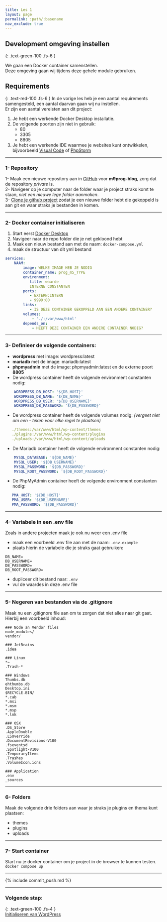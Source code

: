 ```yaml
---
title: Les 1
layout: page
permalink: :path/:basename
nav_exclude: true
---
```


## Development omgeving instellen
{: .text-green-100 .fs-6 }

We gaan een Docker container samenstellen.  
Deze omgeving gaan wij tijdens deze gehele module gebruiken.

## Requirements
{: .text-red-100 .fs-6 }
In de vorige les heb je een aantal requirements samengesteld, een aantal daarvan gaan wij nu instellen.  
Er zijn een aantal vereisten aan dit project:
1. Je hebt een werkende Docker Desktop installatie.
2. De volgende poorten zijn niet in gebruik:
   - 80
   - 3305
   - 8805
3. Je hebt een werkende IDE waarmee je websites kunt ontwikkelen, bijvoorbeeld [Visual Code](https://code.visualstudio.com/download) of [PhpStorm](https://www.jetbrains.com/phpstorm/download/)

---
### 1- Repository
1- Maak een nieuwe repository aan in [GitHub](http://github.com/) voor **m9prog-blog**, zorg dat de repository _private_ is.  
2- Navigeer op je computer naar de folder waar je project straks komt te staan, _niet een nieuwe lege folder aanmaken_.   
3- [Clone je github project](https://git-scm.com/docs/git-clone) zodat je een nieuwe folder hebt die gekoppeld is aan git en waar straks je bestanden in komen.

---
### 2- Docker container initialiseren
1. Start eerst [Docker Desktop](https://www.docker.com/products/docker-desktop/)  
2. Navigeer naar de repo folder die je net gekloond hebt
3. Maak een nieuw bestand aan met de naam: `docker-compose.yml`
4. maak de structuur van dit yml bestand
```yaml
services:
    NAAM:
        image: WELKE IMAGE HEB JE NODIG
        container_name: prog_m5_TYPE
        environment:
           title: waarde
           INTERNE CONSTANTEN
        ports:
           - EXTERN:INTERN
           - 9999:80
        links:
           - IS DEZE CONTAINER GEKOPPELD AAN EEN ANDERE CONTAINER?
        volumes:
            - './:/var/www/html'
        depends_on:
            - HEEFT DEZE CONTAINER EEN ANDERE CONTAINER NODIG?
```

---
### 3- Definieer de volgende containers:
- **wordpress** met image: wordpress:latest
- **mariadb** met de image: mariadb:latest
- **phpmyadmin** met de image: phpmyadmin:latest en de externe poort **8805**
- De wordpress container heeft de volgende environment constanten nodig:
```yml
    WORDPRESS_DB_HOST: '${DB_HOST}'
    WORDPRESS_DB_NAME: '${DB_NAME}'
    WORDPRESS_DB_USER: '${DB_USERNAME}'
    WORDPRESS_DB_PASSWORD: '${DB_PASSWORD}'
```
- De wordpress container heeft de volgende volumes nodig: _(vergeet niet om een - teken voor elke regel te plaatsen)_  
```yml
   ./themes:/var/www/html/wp-content/themes
   ./plugins:/var/www/html/wp-content/plugins
   ./uploads:/var/www/html/wp-content/uploads
```
- De Mariadb container heeft de volgende environment constanten nodig: 
```yml
    MYSQL_DATABASE: '${DB_NAME}'
    MYSQL_USER: '${DB_USERNAME}'
    MYSQL_PASSWORD: '${DB_PASSWORD}'
    MYSQL_ROOT_PASSWORD: '${DB_ROOT_PASSWORD}'
```
- De PhpMyAdmin container heeft de volgende environment constanten nodig: 
```yml
   PMA_HOST: '${DB_HOST}'
   PMA_USER: '${DB_USERNAME}'
   PMA_PASSWORD: '${DB_PASSWORD}'
```

---
### 4- Variabele in een .env file
Zoals in andere projecten maak je ook nu weer een .env file
- maak een voorbeeld .env file aan met de naam: `.env.example`
- plaats hierin de variabele die je straks gaat gebruiken:
```env
DB_NAME=
DB_USERNAME=
DB_PASSWORD=
DB_ROOT_PASSWORD=
```
- dupliceer dit bestand naar: `.env`
- vul de waardes in deze .env file

---
### 5- Negeren van bestanden via de .gitignore
Maak nu een .gitignore file aan om te zorgen dat niet alles naar git gaat.  
Hierbij een voorbeeld inhoud:
```gitignore
### Node an Vendor files
node_modules/
vendor/

### JetBrains
.idea

### Linux
*~
.Trash-*

### Windows
Thumbs.db
ehthumbs.db
Desktop.ini
$RECYCLE.BIN/
*.cab
*.msi
*.msm
*.msp
*.lnk

### OSX
.DS_Store
.AppleDouble
.LSOverride
.DocumentRevisions-V100
.fseventsd
.Spotlight-V100
.TemporaryItems
.Trashes
.VolumeIcon.icns

### Application
.env
_sources
```

---
### 6- Folders 
Maak de volgende drie folders aan waar je straks je plugins en thema kunt plaatsen:  
- themes
- plugins
- uploads

---
### 7- Start container
Start nu je docker container om je project in de browser te kunnen testen.  
```docker compose up```

---
{% include commit_push.md %}

---
### Volgende stap:
{: .text-green-100 .fs-4 }  
[Initialiseren van WordPress](initialiseren)

